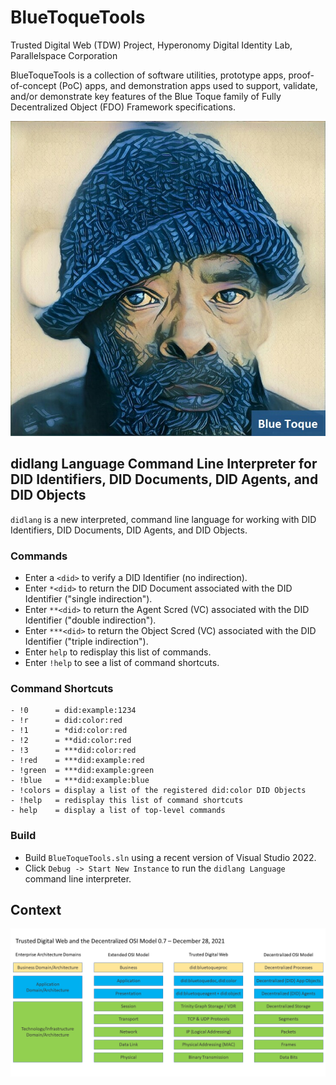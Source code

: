﻿# BlueToqueTools
Trusted Digital Web (TDW) Project, Hyperonomy Digital Identity Lab, Parallelspace Corporation

BlueToqueTools is a collection of software utilities, prototype apps, proof-of-concept (PoC) apps, and demonstration apps used
to support, validate, and/or demonstrate key features of
the Blue Toque family of Fully Decentralized Object (FDO) Framework specifications.

![Blue Toque](images/bluetoquelogo2.jpg)

## didlang Language Command Line Interpreter for DID Identifiers, DID Documents, DID Agents, and DID Objects

`didlang` is a new interpreted, command line language for working with DID Identifiers, DID Documents, DID Agents, and DID Objects.

### Commands

- Enter a `<did>` to verify a DID Identifier (no indirection).
- Enter `*<did>` to return the DID Document associated with the DID Identifier ("single indirection").
- Enter `**<did>` to return the Agent Scred (VC) associated with the DID Identifier ("double indirection").
- Enter `***<did>` to return the Object Scred (VC) associated with the DID Identifier ("triple indirection").
- Enter `help` to redisplay this list of commands.
- Enter `!help` to see a list of command shortcuts.

### Command Shortcuts

```
- !0      = did:example:1234
- !r      = did:color:red
- !1      = *did:color:red
- !2      = **did:color:red
- !3      = ***did:color:red
- !red    = ***did:example:red
- !green  = ***did:example:green
- !blue   = ***did:example:blue
- !colors = display a list of the registered did:color DID Objects
- !help   = redisplay this list of command shortcuts
- help    = display a list of top-level commands
```

### Build

- Build `BlueToqueTools.sln` using a recent version of Visual Studio 2022.
- Click `Debug -> Start New Instance` to run 
the `didlang Language` command line interpreter.

## Context

![Trusted Digital Web and the Decentralized OSI Model 0.7 – December 28, 2021](/images/TDW-DID%20Method%20Spaces%200.7.png)
